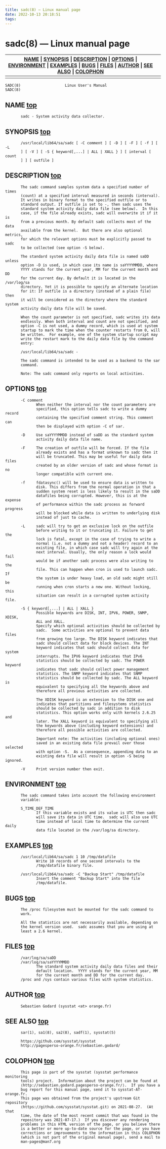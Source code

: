 ```yaml
---
title: sadc(8) — Linux manual page
date: 2022-10-13 20:18:51
tags:
---
```

# sadc(8) — Linux manual page

| [NAME](https://man7.org/linux/man-pages/man8/sadc.8.html#NAME) \| [SYNOPSIS](https://man7.org/linux/man-pages/man8/sadc.8.html#SYNOPSIS) \| [DESCRIPTION](https://man7.org/linux/man-pages/man8/sadc.8.html#DESCRIPTION) \| [OPTIONS](https://man7.org/linux/man-pages/man8/sadc.8.html#OPTIONS) \| [ENVIRONMENT](https://man7.org/linux/man-pages/man8/sadc.8.html#ENVIRONMENT) \| [EXAMPLES](https://man7.org/linux/man-pages/man8/sadc.8.html#EXAMPLES) \| [BUGS](https://man7.org/linux/man-pages/man8/sadc.8.html#BUGS) \| [FILES](https://man7.org/linux/man-pages/man8/sadc.8.html#FILES) \| [AUTHOR](https://man7.org/linux/man-pages/man8/sadc.8.html#AUTHOR) \| [SEE ALSO](https://man7.org/linux/man-pages/man8/sadc.8.html#SEE_ALSO) \| [COLOPHON](https://man7.org/linux/man-pages/man8/sadc.8.html#COLOPHON) |      |
| ------------------------------------------------------------ | ---- |
|                                                              |      |

```
SADC(8)                    Linux User's Manual                   SADC(8)
```

## NAME     [top](https://man7.org/linux/man-pages/man8/sadc.8.html#top_of_page)

```
       sadc - System activity data collector.
```

## SYNOPSIS     [top](https://man7.org/linux/man-pages/man8/sadc.8.html#top_of_page)

```
       /usr/local/lib64/sa/sadc [ -C comment ] [ -D ] [ -F ] [ -f ] [ -L
       ] [ -V ] [ -S { keyword[,...] | ALL | XALL } ] [ interval [ count
       ] ] [ outfile ]
```

## DESCRIPTION     [top](https://man7.org/linux/man-pages/man8/sadc.8.html#top_of_page)

```
       The sadc command samples system data a specified number of times
       (count) at a specified interval measured in seconds (interval).
       It writes in binary format to the specified outfile or to
       standard output. If outfile is set to -, then sadc uses the
       standard system activity daily data file (see below).  In this
       case, if the file already exists, sadc will overwrite it if it is
       from a previous month. By default sadc collects most of the data
       available from the kernel.  But there are also optional metrics,
       for which the relevant options must be explicitly passed to sadc
       to be collected (see option -S below).

       The standard system activity daily data file is named saDD unless
       option -D is used, in which case its name is saYYYYMMDD, where
       YYYY stands for the current year, MM for the current month and DD
       for the current day. By default it is located in the /var/log/sa
       directory. Yet it is possible to specify an alternate location
       for it: If outfile is a directory (instead of a plain file) then
       it will be considered as the directory where the standard system
       activity daily data file will be saved.

       When the count parameter is not specified, sadc writes its data
       endlessly. When both interval and count are not specified, and
       option -C is not used, a dummy record, which is used at system
       startup to mark the time when the counter restarts from 0, will
       be written.  For example, one of the system startup script may
       write the restart mark to the daily data file by the command
       entry:

       /usr/local/lib64/sa/sadc -

       The sadc command is intended to be used as a backend to the sar
       command.

       Note: The sadc command only reports on local activities.
```

## OPTIONS     [top](https://man7.org/linux/man-pages/man8/sadc.8.html#top_of_page)

```
       -C comment
              When neither the interval nor the count parameters are
              specified, this option tells sadc to write a dummy record
              containing the specified comment string. This comment can
              then be displayed with option -C of sar.

       -D     Use saYYYYMMDD instead of saDD as the standard system
              activity daily data file name.

       -F     The creation of outfile will be forced. If the file
              already exists and has a format unknown to sadc then it
              will be truncated. This may be useful for daily data files
              created by an older version of sadc and whose format is no
              longer compatible with current one.

       -f     fdatasync() will be used to ensure data is written to
              disk. This differs from the normal operation in that a
              sudden system reset is less likely to result in the saDD
              datafiles being corrupted. However, this is at the expense
              of performance within the sadc process as forward progress
              will be blocked while data is written to underlying disk
              instead of just to cache.

       -L     sadc will try to get an exclusive lock on the outfile
              before writing to it or truncating it. Failure to get the
              lock is fatal, except in the case of trying to write a
              normal (i.e. not a dummy and not a header) record to an
              existing file, in which case sadc will try again at the
              next interval. Usually, the only reason a lock would fail
              would be if another sadc process were also writing to the
              file. This can happen when cron is used to launch sadc. If
              the system is under heavy load, an old sadc might still be
              running when cron starts a new one. Without locking, this
              situation can result in a corrupted system activity file.

       -S { keyword[,...] | ALL | XALL }
              Possible keywords are DISK, INT, IPV6, POWER, SNMP, XDISK,
              ALL and XALL.
              Specify which optional activities should be collected by
              sadc.  Some activities are optional to prevent data files
              from growing too large. The DISK keyword indicates that
              sadc should collect data for block devices. The INT
              keyword indicates that sadc should collect data for system
              interrupts. The IPV6 keyword indicates that IPv6
              statistics should be collected by sadc. The POWER keyword
              indicates that sadc should collect power management
              statistics. The SNMP keyword indicates that SNMP
              statistics should be collected by sadc. The ALL keyword is
              equivalent to specifying all the keywords above and
              therefore all previous activities are collected.

              The XDISK keyword is an extension to the DISK one and
              indicates that partitions and filesystems statistics
              should be collected by sadc in addition to disk
              statistics. This option works only with kernels 2.6.25 and
              later. The XALL keyword is equivalent to specifying all
              the keywords above (including keyword extensions) and
              therefore all possible activities are collected.

              Important note: The activities (including optional ones)
              saved in an existing data file prevail over those selected
              with option -S.  As a consequence, appending data to an
              existing data file will result in option -S being ignored.

       -V     Print version number then exit.
```

## ENVIRONMENT     [top](https://man7.org/linux/man-pages/man8/sadc.8.html#top_of_page)

```
       The sadc command takes into account the following environment
       variable:

       S_TIME_DEF_TIME
              If this variable exists and its value is UTC then sadc
              will save its data in UTC time.  sadc will also use UTC
              time instead of local time to determine the current daily
              data file located in the /var/log/sa directory.
```

## EXAMPLES     [top](https://man7.org/linux/man-pages/man8/sadc.8.html#top_of_page)

```
       /usr/local/lib64/sa/sadc 1 10 /tmp/datafile
              Write 10 records of one second intervals to the
              /tmp/datafile binary file.

       /usr/local/lib64/sa/sadc -C "Backup Start" /tmp/datafile
              Insert the comment "Backup Start" into the file
              /tmp/datafile.
```

## BUGS     [top](https://man7.org/linux/man-pages/man8/sadc.8.html#top_of_page)

```
       The /proc filesystem must be mounted for the sadc command to
       work.

       All the statistics are not necessarily available, depending on
       the kernel version used.  sadc assumes that you are using at
       least a 2.6 kernel.
```

## FILES     [top](https://man7.org/linux/man-pages/man8/sadc.8.html#top_of_page)

```
       /var/log/sa/saDD
       /var/log/sa/saYYYYMMDD
              The standard system activity daily data files and their
              default location.  YYYY stands for the current year, MM
              for the current month and DD for the current day.
       /proc and /sys contain various files with system statistics.
```

## AUTHOR     [top](https://man7.org/linux/man-pages/man8/sadc.8.html#top_of_page)

```
       Sebastien Godard (sysstat <at> orange.fr)
```

## SEE ALSO     [top](https://man7.org/linux/man-pages/man8/sadc.8.html#top_of_page)

```
       sar(1), sa1(8), sa2(8), sadf(1), sysstat(5)

       https://github.com/sysstat/sysstat
       http://pagesperso-orange.fr/sebastien.godard/
```

## COLOPHON     [top](https://man7.org/linux/man-pages/man8/sadc.8.html#top_of_page)

```
       This page is part of the sysstat (sysstat performance monitoring
       tools) project.  Information about the project can be found at
       ⟨http://sebastien.godard.pagesperso-orange.fr/⟩.  If you have a
       bug report for this manual page, send it to sysstat-AT-orange.fr.
       This page was obtained from the project's upstream Git repository
       ⟨https://github.com/sysstat/sysstat.git⟩ on 2021-08-27.  (At that
       time, the date of the most recent commit that was found in the
       repository was 2021-07-17.)  If you discover any rendering
       problems in this HTML version of the page, or you believe there
       is a better or more up-to-date source for the page, or you have
       corrections or improvements to the information in this COLOPHON
       (which is not part of the original manual page), send a mail to
       man-pages@man7.org
```
